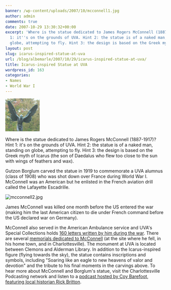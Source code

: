 ```yaml
---
banner: /wp-content/uploads/2007/10/mcconnell1.jpg
author: admin
comments: true
date: 2007-10-29 13:30:32+00:00
excerpt: 'Where is the statue dedicated to James Rogers McConnell (1887-1917)? Hint
  1: it''s on the grounds of UVA. Hint 2: the statue is of a naked man, standing on
  globe, attempting to fly. Hint 3: the design is based on the Greek myth of Icarus.'
layout: post
slug: icarus-inspired-statue-at-uva
url: /blog/albemarle/2007/10/29/icarus-inspired-statue-at-uva/
title: Icarus-inspired Statue at UVA
wordpress_id: 163
categories:
- Names
- World War I
---
```




![mcconnell1.jpg](/wp-content/uploads/2007/10/mcconnell1.jpg)

Where is the statue dedicated to James Rogers McConnell (1887-1917)? Hint 1: it's on the grounds of UVA. Hint 2: the statue is of a naked man, standing on globe, attempting to fly. Hint 3: the design is based on the Greek myth of Icarus (the son of Daedalus who flew too close to the sun with wings of feathers and wax).




Gutzon Borglum carved the statue in 1919 to commemorate a UVA alumnus (class of 1908) who was shot down over France during World War I. McConnell was an American but he enlisted in the French aviation drill called the Lafayette Escadrille. 

![mcconnell2.jpg](/wp-content/uploads/2007/10/mcconnell2.jpg)

James McConnell was killed one month before the US entered the war (making him the last American citizen to die under French command before the US declared war on Germany).




McConnell also served in the American Ambulance service and UVA's Special Collections holds [160 letters written by him during the war](http://www.lib.virginia.edu/small/exhibits/mcconnell/intro.html). There are several [memorials dedicated to McConnell](http://www.lib.virginia.edu/small/exhibits/mcconnell/mon.html) (at the site where he fell, in his home town, and in Charlottesville). The monument at UVA is located between Clemons and Alderman Library. In addition to the Icarus-inspired figure (flying towards the sky), the statue contains inscriptions and symbols, including "Soaring like an eagle to new heavens of valor and devotion" and the tribute to his final moments in the carvings above. To hear more about McConnell and Borglum's statue, visit the Charlottesville Podcasting network and listen to a [podcast hosted by Coy Barefoot, featuring local historian Rick Britton](http://www.cvillepodcast.com/2007/10/02/the-story-of-wwi-aviator-james-rogers-mcconnell/).



